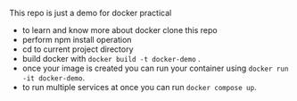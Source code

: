 This repo is just a demo for docker practical

- to learn and know more about docker clone this repo
- perform npm install operation
- cd to current project directory
- build docker with `docker build -t docker-demo` .
- once your image is created you can run your container using `docker run -it docker-demo`.
- to run multiple services at once you can run `docker compose up`.
